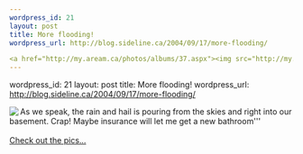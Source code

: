 ```yaml
--- 
wordpress_id: 21
layout: post
title: More flooding!
wordpress_url: http://blog.sideline.ca/2004/09/17/more-flooding/

<a href="http://my.aream.ca/photos/albums/37.aspx"><img src="http://my.aream.ca/photos/photos//37/3056/highlighted.aspx" align="left" border="0" /></a>As we speak, the rain and hail is pouring from the skies and right into our basement. Crap! Maybe insurance will let me get a new bathroom'''<br /><br /><a href="http://my.aream.ca/photos/albums/37.aspx">Check out the pics...</a><br />
--- 
```

wordpress_id: 21
layout: post
title: More flooding!
wordpress_url: http://blog.sideline.ca/2004/09/17/more-flooding/

<a href="http://my.aream.ca/photos/albums/37.aspx"><img src="http://my.aream.ca/photos/photos//37/3056/highlighted.aspx" align="left" border="0" /></a>As we speak, the rain and hail is pouring from the skies and right into our basement. Crap! Maybe insurance will let me get a new bathroom'''<br /><br /><a href="http://my.aream.ca/photos/albums/37.aspx">Check out the pics...</a><br />
